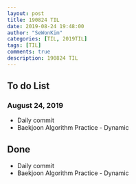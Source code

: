 ```yaml
---
layout: post
title: 190824 TIL
date: 2019-08-24 19:48:00
author: "SeWonKim"
categories: [TIL, 2019TIL]
tags: [TIL]
comments: true
description: 190824 TIL
---
```


## To do List

### August 24, 2019

- Daily commit
- Baekjoon Algorithm Practice - Dynamic

## Done

- Daily commit
- Baekjoon Algorithm Practice - Dynamic
